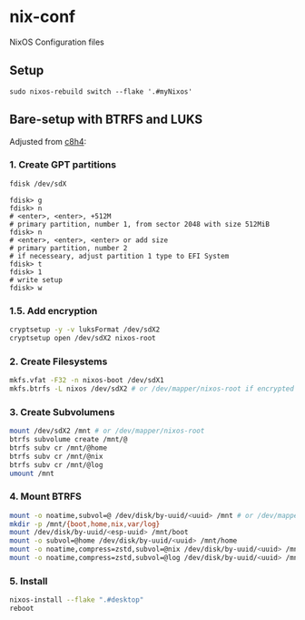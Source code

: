 # nix-conf
NixOS Configuration files

## Setup

`sudo nixos-rebuild switch --flake '.#myNixos'`

## Bare-setup with BTRFS and LUKS

Adjusted from [c8h4](https://c8h4.io/nixos-btrfs):

### 1. Create GPT partitions

```bash
fdisk /dev/sdX
```
```
fdisk> g
fdisk> n
# <enter>, <enter>, +512M
# primary partition, number 1, from sector 2048 with size 512MiB
fdisk> n
# <enter>, <enter>, <enter> or add size
# primary partition, number 2
# if necesseary, adjust partition 1 type to EFI System
fdisk> t
fdisk> 1
# write setup
fdisk> w
```

### 1.5. Add encryption

```bash
cryptsetup -y -v luksFormat /dev/sdX2
cryptsetup open /dev/sdX2 nixos-root
```

### 2. Create Filesystems

```bash
mkfs.vfat -F32 -n nixos-boot /dev/sdX1
mkfs.btrfs -L nixos /dev/sdX2 # or /dev/mapper/nixos-root if encrypted
```

### 3. Create Subvolumens

```bash
mount /dev/sdX2 /mnt # or /dev/mapper/nixos-root
btrfs subvolume create /mnt/@
btrfs subv cr /mnt/@home
btrfs subv cr /mnt/@nix
btrfs subv cr /mnt/@log
umount /mnt
```

### 4. Mount BTRFS

```bash
mount -o noatime,subvol=@ /dev/disk/by-uuid/<uuid> /mnt # or /dev/mapper/nixos-root
mkdir -p /mnt/{boot,home,nix,var/log}
mount /dev/disk/by-uuid/<esp-uuid> /mnt/boot
mount -o subvol=@home /dev/disk/by-uuid/<uuid> /mnt/home
mount -o noatime,compress=zstd,subvol=@nix /dev/disk/by-uuid/<uuid> /mnt/nix
mount -o noatime,compress=zstd,subvol=@log /dev/disk/by-uuid/<uuid> /mnt/var/log
```

### 5. Install

```bash
nixos-install --flake ".#desktop"
reboot
```
